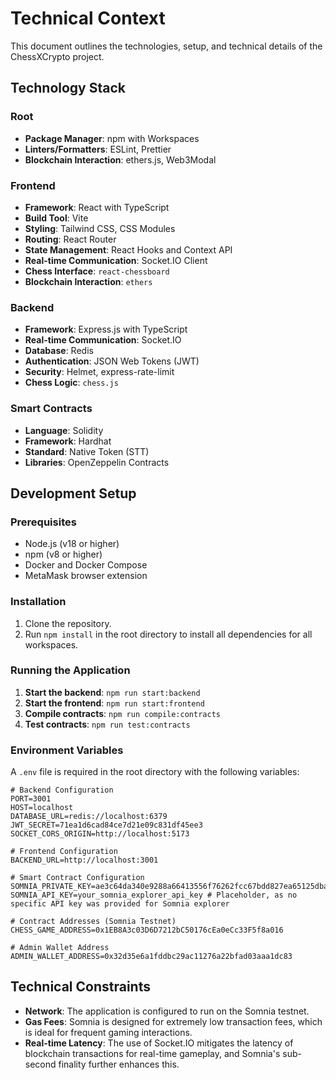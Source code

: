 # Technical Context

This document outlines the technologies, setup, and technical details of the ChessXCrypto project.

## Technology Stack

### Root
- **Package Manager**: npm with Workspaces
- **Linters/Formatters**: ESLint, Prettier
- **Blockchain Interaction**: ethers.js, Web3Modal

### Frontend
- **Framework**: React with TypeScript
- **Build Tool**: Vite
- **Styling**: Tailwind CSS, CSS Modules
- **Routing**: React Router
- **State Management**: React Hooks and Context API
- **Real-time Communication**: Socket.IO Client
- **Chess Interface**: `react-chessboard`
- **Blockchain Interaction**: `ethers`

### Backend
- **Framework**: Express.js with TypeScript
- **Real-time Communication**: Socket.IO
- **Database**: Redis
- **Authentication**: JSON Web Tokens (JWT)
- **Security**: Helmet, express-rate-limit
- **Chess Logic**: `chess.js`

### Smart Contracts
- **Language**: Solidity
- **Framework**: Hardhat
- **Standard**: Native Token (STT)
- **Libraries**: OpenZeppelin Contracts

## Development Setup

### Prerequisites
- Node.js (v18 or higher)
- npm (v8 or higher)
- Docker and Docker Compose
- MetaMask browser extension

### Installation
1.  Clone the repository.
2.  Run `npm install` in the root directory to install all dependencies for all workspaces.

### Running the Application
1.  **Start the backend**: `npm run start:backend`
2.  **Start the frontend**: `npm run start:frontend`
3.  **Compile contracts**: `npm run compile:contracts`
4.  **Test contracts**: `npm run test:contracts`

### Environment Variables
A `.env` file is required in the root directory with the following variables:

```
# Backend Configuration
PORT=3001
HOST=localhost
DATABASE_URL=redis://localhost:6379
JWT_SECRET=71ea1d6cad84ce7d21e09c831df45ee3
SOCKET_CORS_ORIGIN=http://localhost:5173

# Frontend Configuration
BACKEND_URL=http://localhost:3001

# Smart Contract Configuration
SOMNIA_PRIVATE_KEY=ae3c64da340e9288a66413556f76262fcc67bdd827ea65125dbae61468c2d062
SOMNIA_API_KEY=your_somnia_explorer_api_key # Placeholder, as no specific API key was provided for Somnia explorer

# Contract Addresses (Somnia Testnet)
CHESS_GAME_ADDRESS=0x1EB8A3c03D6D7212bC50176cEa0eCc33F5f8a016

# Admin Wallet Address
ADMIN_WALLET_ADDRESS=0x32d35e6a1fddbc29ac11276a22bfad03aaa1dc83
```

## Technical Constraints

-   **Network**: The application is configured to run on the Somnia testnet.
-   **Gas Fees**: Somnia is designed for extremely low transaction fees, which is ideal for frequent gaming interactions.
-   **Real-time Latency**: The use of Socket.IO mitigates the latency of blockchain transactions for real-time gameplay, and Somnia's sub-second finality further enhances this.
